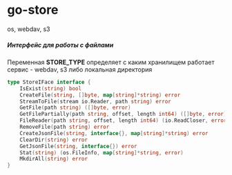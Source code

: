 # go-store
os, webdav, s3


##### Интерфейс для работы с файлами
Переменная **STORE_TYPE** определяет с каким хранилищем работает сервис - webdav, s3 либо локальная директория
```go
type StoreIFace interface {
	IsExist(string) bool
	CreateFile(string, []byte, map[string]*string) error
	StreamToFile(stream io.Reader, path string) error
	GetFile(path string) ([]byte, error)
	GetFilePartially(path string, offset, length int64) ([]byte, error)
	FileReader(path string, offset, length int64) (io.ReadCloser, error)
	RemoveFile(path string) error
	CreateJsonFile(string, interface{}, map[string]*string) error
	ClearDir(string) error
	GetJsonFile(string, interface{}) error
	Stat(string) (os.FileInfo, map[string]*string, error)
	MkdirAll(string) error
}
```